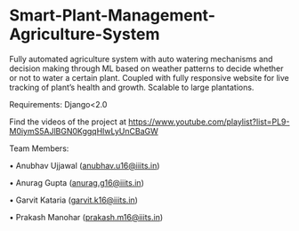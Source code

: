 # Smart-Plant-Management-Agriculture-System
Fully automated agriculture system with auto watering mechanisms and decision making through ML based on weather patterns to decide whether or not to water a certain plant. Coupled with fully responsive website for live tracking of plant’s health and growth. Scalable to large plantations.

Requirements: Django<2.0

Find the videos of the project at https://www.youtube.com/playlist?list=PL9-M0iymS5AJlBGN0KggqHIwLyUnCBaGW

Team Members:

• Anubhav Ujjawal (anubhav.u16@iiits.in) 

• Anurag Gupta (anurag.g16@iiits.in)

• Garvit Kataria (garvit.k16@iiits.in)

• Prakash Manohar (prakash.m16@iiits.in)

